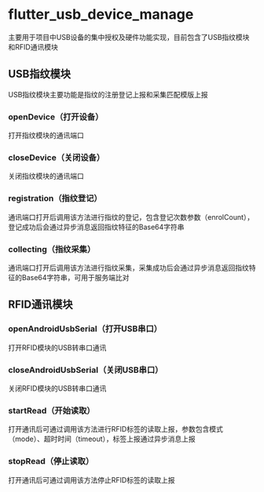 # flutter_usb_device_manage

主要用于项目中USB设备的集中授权及硬件功能实现，目前包含了USB指纹模块和RFID通讯模块

## USB指纹模块
USB指纹模块主要功能是指纹的注册登记上报和采集匹配模版上报
### openDevice（打开设备）
打开指纹模块的通讯端口
### closeDevice（关闭设备）
关闭指纹模块的通讯端口
### registration（指纹登记）
通讯端口打开后调用该方法进行指纹的登记，包含登记次数参数（enrolCount），登记成功后会通过异步消息返回指纹特征的Base64字符串
### collecting（指纹采集）
通讯端口打开后调用该方法进行指纹采集，采集成功后会通过异步消息返回指纹特征的Base64字符串，可用于服务端比对
## RFID通讯模块

### openAndroidUsbSerial（打开USB串口）
打开RFID模块的USB转串口通讯
### closeAndroidUsbSerial（关闭USB串口）
关闭RFID模块的USB转串口通讯
### startRead（开始读取）
打开通讯后可通过调用该方法进行RFID标签的读取上报，参数包含模式（mode）、超时时间（timeout），标签上报通过异步消息上报
### stopRead（停止读取）
打开通讯后可通过调用该方法停止RFID标签的读取上报